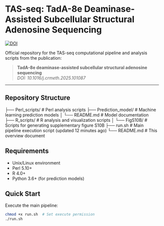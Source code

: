# TAS-seq: TadA-8e Deaminase-Assisted Subcellular Structural Adenosine Sequencing

[![DOI](https://img.shields.io/badge/DOI-10.1016/j.crmeth.2025.101087-blue)](https://doi.org/10.1016/j.crmeth.2025.101087)

Official repository for the TAS-seq computational pipeline and analysis scripts from the publication:

> **TadA-8e deaminase-assisted subcellular structural adenosine sequencing**  
> *DOI: 10.1016/j.crmeth.2025.101087*

---

## Repository Structure
├── Perl_scripts/ # Perl analysis scripts
├── Prediction_model/ # Machine learning prediction models
│ └── README.md # Model documentation
├── R_scripts/ # R analysis and visualization scripts
│ └── FigS10B/ # Scripts for generating supplementary figure S10B
├── run.sh # Main pipeline execution script (updated 12 minutes ago)
└── README.md # This overview document


## Requirements
- Unix/Linux environment
- Perl 5.10+
- R 4.0+
- Python 3.6+ (for prediction models)

## Quick Start
Execute the main pipeline:
```bash
chmod +x run.sh  # Set execute permission
./run.sh
